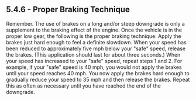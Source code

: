 ## 5.4.6 - Proper Braking Technique
Remember. The use of brakes on a long and/or steep downgrade is only a supplement to the braking effect of the engine. Once the vehicle is in the proper low gear, the following is the proper braking technique:
Apply the brakes just hard enough to feel a definite slowdown.
When your speed has been reduced to approximately five mph below your "safe" speed, release the brakes. (This application should last for about three seconds.) When your speed has increased to your "safe" speed, repeat steps 1 and 2.
For example, if your "safe" speed is 40 mph, you would not apply the brakes until your speed reaches 40 mph. You now apply the brakes hard enough to gradually reduce your speed to 35 mph and then release the brakes. Repeat this as often as necessary until you have reached the end of the downgrade.